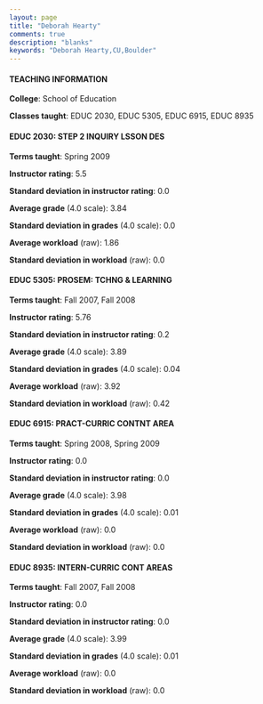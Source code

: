 ```yaml
---
layout: page
title: "Deborah Hearty" 
comments: true
description: "blanks"
keywords: "Deborah Hearty,CU,Boulder"
---
```

<head>
<script src="https://ajax.googleapis.com/ajax/libs/jquery/2.1.3/jquery.min.js"></script>
<script src="https://dl.dropboxusercontent.com/s/pc42nxpaw1ea4o9/highcharts.js?dl=0"></script>
<!-- <script src="../assets/js/highcharts.js"></script> -->
<style type="text/css">@font-face {
	font-family: "Bebas Neue";
	src: url(https://www.filehosting.org/file/details/544349/BebasNeue Regular.otf) format("opentype");
	}
	h1.Bebas { 
		font-family: "Bebas Neue", Verdana, Tahoma;
	}
</style>
</head>
	   
#### TEACHING INFORMATION

**College**: School of Education

**Classes taught**: EDUC 2030, EDUC 5305, EDUC 6915, EDUC 8935

#### EDUC 2030: STEP 2 INQUIRY LSSON DES

**Terms taught**: Spring 2009

**Instructor rating**: 5.5

**Standard deviation in instructor rating**: 0.0

**Average grade** (4.0 scale): 3.84

**Standard deviation in grades** (4.0 scale): 0.0

**Average workload** (raw): 1.86

**Standard deviation in workload** (raw): 0.0

#### EDUC 5305: PROSEM: TCHNG & LEARNING

**Terms taught**: Fall 2007, Fall 2008

**Instructor rating**: 5.76

**Standard deviation in instructor rating**: 0.2

**Average grade** (4.0 scale): 3.89

**Standard deviation in grades** (4.0 scale): 0.04

**Average workload** (raw): 3.92

**Standard deviation in workload** (raw): 0.42

#### EDUC 6915: PRACT-CURRIC CONTNT AREA

**Terms taught**: Spring 2008, Spring 2009

**Instructor rating**: 0.0

**Standard deviation in instructor rating**: 0.0

**Average grade** (4.0 scale): 3.98

**Standard deviation in grades** (4.0 scale): 0.01

**Average workload** (raw): 0.0

**Standard deviation in workload** (raw): 0.0

#### EDUC 8935: INTERN-CURRIC CONT AREAS

**Terms taught**: Fall 2007, Fall 2008

**Instructor rating**: 0.0

**Standard deviation in instructor rating**: 0.0

**Average grade** (4.0 scale): 3.99

**Standard deviation in grades** (4.0 scale): 0.01

**Average workload** (raw): 0.0

**Standard deviation in workload** (raw): 0.0


